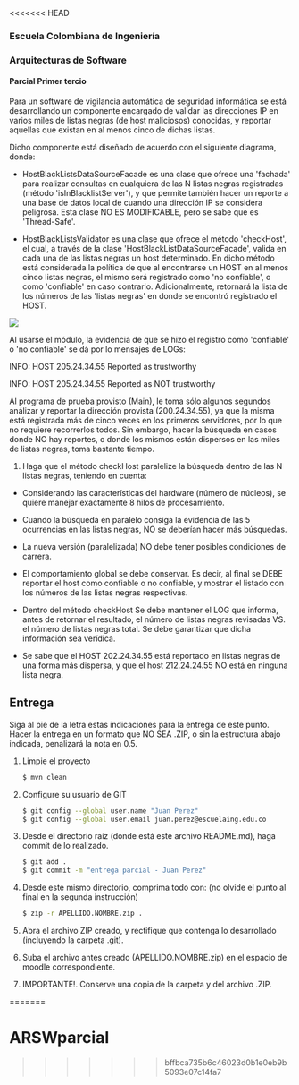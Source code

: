 <<<<<<< HEAD
### Escuela Colombiana de Ingeniería
### Arquitecturas de Software
#### Parcial Primer tercio

Para un software de vigilancia automática de seguridad informática se está desarrollando un componente encargado de validar las direcciones IP en varios miles de listas negras (de host maliciosos) conocidas, y reportar aquellas que existan en al menos cinco de dichas listas. 

Dicho componente está diseñado de acuerdo con el siguiente diagrama, donde:

- HostBlackListsDataSourceFacade es una clase que ofrece una 'fachada' para realizar consultas en cualquiera de las N listas negras registradas (método 'isInBlacklistServer'), y que permite también hacer un reporte a una base de datos local de cuando una dirección IP se considera peligrosa. Esta clase NO ES MODIFICABLE, pero se sabe que es 'Thread-Safe'.

- HostBlackListsValidator es una clase que ofrece el método 'checkHost', el cual, a través de la clase 'HostBlackListDataSourceFacade', valida en cada una de las listas negras un host determinado. En dicho método está considerada la política de que al encontrarse un HOST en al menos cinco listas negras, el mismo será registrado como 'no confiable', o como 'confiable' en caso contrario. Adicionalmente, retornará la lista de los números de las 'listas negras' en donde se encontró registrado el HOST.

![](img/Model.png)

Al usarse el módulo, la evidencia de que se hizo el registro como 'confiable' o 'no confiable' se dá por lo mensajes de LOGs:

INFO: HOST 205.24.34.55 Reported as trustworthy

INFO: HOST 205.24.34.55 Reported as NOT trustworthy


Al programa de prueba provisto (Main), le toma sólo algunos segundos análizar y reportar la dirección provista (200.24.34.55), ya que la misma está registrada más de cinco veces en los primeros servidores, por lo que no requiere recorrerlos todos. Sin embargo, hacer la búsqueda en casos donde NO hay reportes, o donde los mismos están dispersos en las miles de listas negras, toma bastante tiempo.

1. Haga que el método checkHost paralelize la búsqueda dentro de las N listas negras, teniendo en cuenta:

* Considerando las características del hardware (número de núcleos), se quiere manejar exactamente 8 hilos de procesamiento.

*  Cuando la búsqueda en paralelo consiga la evidencia de las 5 ocurrencias en las listas negras, NO se deberían hacer más búsquedas.

*  La nueva versión (paralelizada) NO debe tener posibles condiciones de carrera.

*  El comportamiento global se debe conservar. Es decir, al final se DEBE reportar el host como confiable o no confiable, 
y mostrar el listado con los números de las listas negras respectivas.

* Dentro del método checkHost Se debe mantener el LOG que informa, antes de retornar el resultado, el número de listas negras revisadas VS. el número de listas negras total. Se debe garantizar que dicha información sea verídica.

* Se sabe que el HOST 202.24.34.55 está reportado en listas negras de una forma más dispersa, y que el host 212.24.24.55 NO está en ninguna lista negra.


## Entrega

Siga al pie de la letra estas indicaciones para la entrega de este punto. Hacer la entrega en un formato que NO SEA .ZIP, o sin la estructura abajo indicada, penalizará la nota en 0.5.

1. Limpie el proyecto

	```bash
	$ mvn clean
	```

2. Configure su usuario de GIT

	```bash
	$ git config --global user.name "Juan Perez"
	$ git config --global user.email juan.perez@escuelaing.edu.co
	```

3. Desde el directorio raíz (donde está este archivo README.md), haga commit de lo realizado.

	```bash
	$ git add .
	$ git commit -m "entrega parcial - Juan Perez"
	```

4. Desde este mismo directorio, comprima todo con: (no olvide el punto al final en la segunda instrucción)

	```bash
	$ zip -r APELLIDO.NOMBRE.zip .
	```
5. Abra el archivo ZIP creado, y rectifique que contenga lo desarrollado (incluyendo la carpeta .git).

6. Suba el archivo antes creado (APELLIDO.NOMBRE.zip) en el espacio de moodle correspondiente.

7. IMPORTANTE!. Conserve una copia de la carpeta y del archivo .ZIP.
 
=======
# ARSWparcial
>>>>>>> bffbca735b6c46023d0b1e0eb9b5093e07c14fa7
